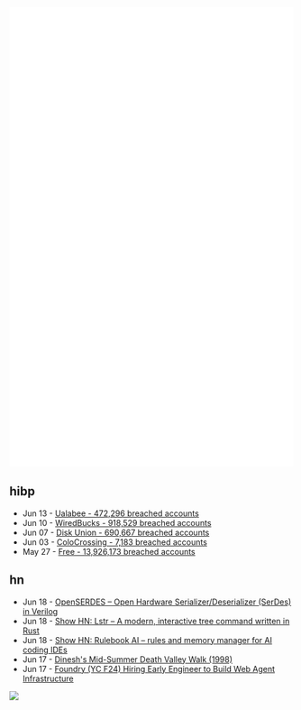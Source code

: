 ![Metrics](https://raw.githubusercontent.com/phixion/phixion/master/metrics.svg)

## hibp

<!--
for https://github.com/phixion/phixion/blob/main/.github/workflows/feeds.yml
-->
<!--START_SECTION:haveibeenpwnd-->
- Jun 13 - [Ualabee - 472,296 breached accounts](https://haveibeenpwned.com/Breach/Ualabee)
- Jun 10 - [WiredBucks - 918,529 breached accounts](https://haveibeenpwned.com/Breach/WiredBucks)
- Jun 07 - [Disk Union - 690,667 breached accounts](https://haveibeenpwned.com/Breach/DiskUnion)
- Jun 03 - [ColoCrossing - 7,183 breached accounts](https://haveibeenpwned.com/Breach/ColoCrossing)
- May 27 - [Free - 13,926,173 breached accounts](https://haveibeenpwned.com/Breach/FreeMobile)
<!--END_SECTION:haveibeenpwnd-->

## hn

<!--
for https://github.com/phixion/phixion/blob/main/.github/workflows/feeds.yml
-->
<!--START_SECTION:hn-->
- Jun 18 - [OpenSERDES – Open Hardware Serializer/Deserializer (SerDes) in Verilog](https://github.com/SparcLab/OpenSERDES)
- Jun 18 - [Show HN: Lstr – A modern, interactive tree command written in Rust](https://github.com/bgreenwell/lstr)
- Jun 18 - [Show HN: Rulebook AI – rules and memory manager for AI coding IDEs](https://github.com/botingw/rulebook-ai)
- Jun 17 - [Dinesh's Mid-Summer Death Valley Walk (1998)](https://dineshdesai.info/dv/photos.html)
- Jun 17 - [Foundry (YC F24) Hiring Early Engineer to Build Web Agent Infrastructure](https://www.ycombinator.com/companies/foundry/jobs/azAgJbN-foundry-software-engineer-new-grad-to-mid-level)
<!--END_SECTION:hn-->

<!--
for https://yhype.me
-->
![](https://hit.yhype.me/github/profile?user_id=13013670)

